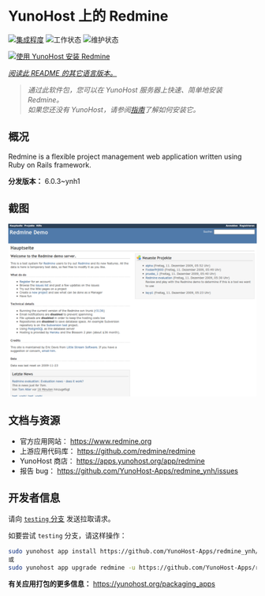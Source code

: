 <!--
注意：此 README 由 <https://github.com/YunoHost/apps/tree/master/tools/readme_generator> 自动生成
请勿手动编辑。
-->

# YunoHost 上的 Redmine

[![集成程度](https://apps.yunohost.org/badge/integration/redmine)](https://ci-apps.yunohost.org/ci/apps/redmine/)
![工作状态](https://apps.yunohost.org/badge/state/redmine)
![维护状态](https://apps.yunohost.org/badge/maintained/redmine)

[![使用 YunoHost 安装 Redmine](https://install-app.yunohost.org/install-with-yunohost.svg)](https://install-app.yunohost.org/?app=redmine)

*[阅读此 README 的其它语言版本。](./ALL_README.md)*

> *通过此软件包，您可以在 YunoHost 服务器上快速、简单地安装 Redmine。*  
> *如果您还没有 YunoHost，请参阅[指南](https://yunohost.org/install)了解如何安装它。*

## 概况

Redmine is a flexible project management web application written using Ruby on Rails framework.


**分发版本：** 6.0.3~ynh1

## 截图

![Redmine 的截图](./doc/screenshots/Redmine-demo.png)

## 文档与资源

- 官方应用网站： <https://www.redmine.org>
- 上游应用代码库： <https://github.com/redmine/redmine>
- YunoHost 商店： <https://apps.yunohost.org/app/redmine>
- 报告 bug： <https://github.com/YunoHost-Apps/redmine_ynh/issues>

## 开发者信息

请向 [`testing` 分支](https://github.com/YunoHost-Apps/redmine_ynh/tree/testing) 发送拉取请求。

如要尝试 `testing` 分支，请这样操作：

```bash
sudo yunohost app install https://github.com/YunoHost-Apps/redmine_ynh/tree/testing --debug
或
sudo yunohost app upgrade redmine -u https://github.com/YunoHost-Apps/redmine_ynh/tree/testing --debug
```

**有关应用打包的更多信息：** <https://yunohost.org/packaging_apps>
